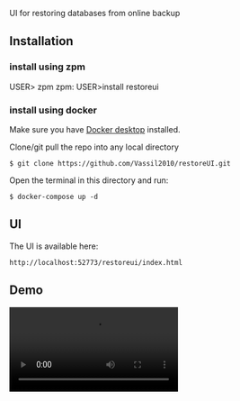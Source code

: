 UI for restoring databases from online backup


## Installation 

### install using zpm

USER> zpm
zpm: USER>install restoreui

### install using docker

Make sure you have [Docker desktop](https://www.docker.com/products/docker-desktop) installed.

Clone/git pull the repo into any local directory

```
$ git clone https://github.com/Vassil2010/restoreUI.git
```

Open the terminal in this directory and run:

```
$ docker-compose up -d
```

## UI

The UI is available here:
```
http://localhost:52773/restoreui/index.html
```

## Demo

![Demo](/misc/demo.mp4)